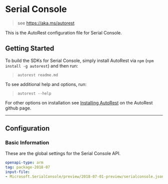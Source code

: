 # Serial Console
> see https://aka.ms/autorest

This is the AutoRest configuration file for Serial Console.

## Getting Started
To build the SDKs for Serial Console, simply install AutoRest via `npm` (`npm install -g autorest`) and then run:
> `autorest readme.md`

To see additional help and options, run:
> `autorest --help`

For other options on installation see [Installing AutoRest](https://aka.ms/autorest/install) on the AutoRest github page.

---

## Configuration

### Basic Information
These are the global settings for the Serial Console API.

``` yaml
openapi-type: arm
tag: package-2018-07
input-file:
- Microsoft.SerialConsole/preview/2018-07-01-preview/serialconsole.json
```
